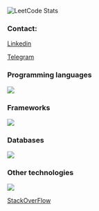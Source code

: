 ![LeetCode Stats](https://leetcode.card.workers.dev/larick?theme=forest&font=source_code_pro&extension=null)

### Contact:
[Linkedin](https://www.linkedin.com/in/larry-tsur/)

[Telegram](https://t.me/regularsizedman)



### Programming languages
<p align="left">
  <a href="https://skillicons.dev">
    <img src="https://skillicons.dev/icons?i=py,ts,js" />
  </a>
</p>

### Frameworks
<p align="left">
  <a href="https://skillicons.dev">
    <img src="https://skillicons.dev/icons?i=django,fastapi,react,nextjs" />
  </a>
</p>

### Databases
<p align="left">
  <a href="https://skillicons.dev">
    <img src="https://skillicons.dev/icons?i=postgres,mysql,mongodb,elasticsearch,redis,sqlite" />
  </a>
</p>

### Other technologies
<p align="left">
  <a href="https://skillicons.dev">
    <img src="https://skillicons.dev/icons?i=git,docker,grafana,linux,nginx,sentry,tailwind,html,css" />
  </a>
</p>


[StackOverFlow](https://stackoverflow.com/users/14486187/larick)
